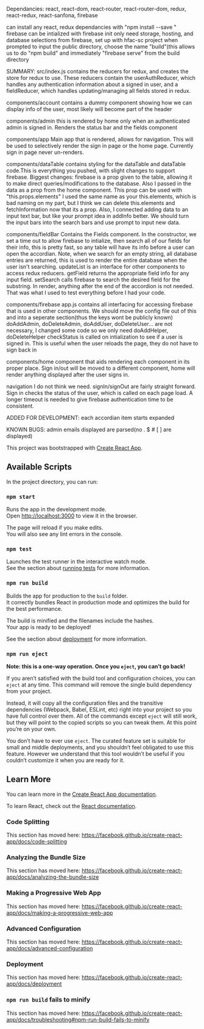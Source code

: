 Dependancies:  react, react-dom, react-router, react-router-dom, redux, react-redux, react-sanfona, firebase

can install any react, redux dependancies with "npm install --save <dependancy>"
firebase can be intialized with firebase init
only need storage, hosting, and database selections from firebase, set up with hfac-sc project
when prompted to input the public directory, choose the name "build"(this allows us to do "npm build" and immediately "firebase serve" from the build directory

SUMMARY:
src/index.js 
	contains the reducers for redux, and creates the store for redux to use. These reducers contain the userAuthReducer, which handles any authentication information about a signed in user, and a fieldReducer, which handles updating/managing all fields stored in redux. 

components/account
	contains a dummy component showing how we can display info of the user, most likely will become part of the header

components/admin
	this is rendered by home only when an authenticated admin is signed in. Renders the status bar and the fields component

components/app
	Main app that is rendered, allows for navigation. This will be used to selectively render the sign in page or the home page. Currently sign in page never un-renders.

components/dataTable
	contains styling for the dataTable and dataTable code.This is everything you pushed, with slight changes to support firebase. Biggest changes: firebase is a prop given to the table, allowing it to make direct queries/modifications to the database. Also I passed in the data as a prop from the home component. This prop can be used with "this.props.elements" I used the same name as your this.elements, which is bad naming on my part, but I think we can delete this.elements and fetchInformation now that its a prop. Also, I connected adding data to an input text bar, but like your prompt idea in addInfo better. We should turn the input bars into the search bars and use prompt to input new data.

components/fieldBar
	Contains the Fields component. In the constructor, we set a time out to allow firebase to intialize, then search all of our fields for their info, this is pretty fast, so any table will have its info before a user can open the accordian. Note, when we search for an empty string, all database entries are returned, this is used to render the entire database when the user isn't searching. 
	updateList is an interface for other components to access redux reducers. getField returns the appropriate field info for any input field. setSearch calls firebase to search the desired field for the substring. 
	In render, anything after the end of the accordion is not needed. That was what I used to test everything before I had your code.

components/firebase
	app.js contains all interfacing for accessing firebase that is used in other components. We should move the config file out of this and into a seperate section(thus the keys wont be publicly known)
	doAddAdmin, doDeleteAdmin, doAddUser, doDeleteUser... are not necessary, I changed some code so we only need doAddHelper, doDeleteHelper
	checkStatus is called on intialization to see if a user is signed in. This is useful when the user reloads the page, they do not have to sign back in

components/home
	component that aids rendering each component in its proper place. Sign in/out will be moved to a different component, home will render anything displayed after the user signs in.

navigation I do not think we need. signIn/signOut are fairly straight forward. Sign in checks the status of the user, which is called on each page load. A longer timeout is needed to give firebase authentication time to be consistent.

ADDED FOR DEVELOPMENT:
each accordian item starts expanded

KNOWN BUGS:
admin emails displayed are parsed(no . $ # [ ] are displayed) 


This project was bootstrapped with [Create React App](https://github.com/facebook/create-react-app).

## Available Scripts

In the project directory, you can run:

### `npm start`

Runs the app in the development mode.<br>
Open [http://localhost:3000](http://localhost:3000) to view it in the browser.

The page will reload if you make edits.<br>
You will also see any lint errors in the console.

### `npm test`

Launches the test runner in the interactive watch mode.<br>
See the section about [running tests](https://facebook.github.io/create-react-app/docs/running-tests) for more information.

### `npm run build`

Builds the app for production to the `build` folder.<br>
It correctly bundles React in production mode and optimizes the build for the best performance.

The build is minified and the filenames include the hashes.<br>
Your app is ready to be deployed!

See the section about [deployment](https://facebook.github.io/create-react-app/docs/deployment) for more information.

### `npm run eject`

**Note: this is a one-way operation. Once you `eject`, you can’t go back!**

If you aren’t satisfied with the build tool and configuration choices, you can `eject` at any time. This command will remove the single build dependency from your project.

Instead, it will copy all the configuration files and the transitive dependencies (Webpack, Babel, ESLint, etc) right into your project so you have full control over them. All of the commands except `eject` will still work, but they will point to the copied scripts so you can tweak them. At this point you’re on your own.

You don’t have to ever use `eject`. The curated feature set is suitable for small and middle deployments, and you shouldn’t feel obligated to use this feature. However we understand that this tool wouldn’t be useful if you couldn’t customize it when you are ready for it.

## Learn More

You can learn more in the [Create React App documentation](https://facebook.github.io/create-react-app/docs/getting-started).

To learn React, check out the [React documentation](https://reactjs.org/).

### Code Splitting

This section has moved here: https://facebook.github.io/create-react-app/docs/code-splitting

### Analyzing the Bundle Size

This section has moved here: https://facebook.github.io/create-react-app/docs/analyzing-the-bundle-size

### Making a Progressive Web App

This section has moved here: https://facebook.github.io/create-react-app/docs/making-a-progressive-web-app

### Advanced Configuration

This section has moved here: https://facebook.github.io/create-react-app/docs/advanced-configuration

### Deployment

This section has moved here: https://facebook.github.io/create-react-app/docs/deployment

### `npm run build` fails to minify

This section has moved here: https://facebook.github.io/create-react-app/docs/troubleshooting#npm-run-build-fails-to-minify
